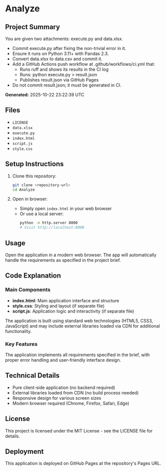 # Analyze

## Project Summary

You are given two attachments: execute.py and data.xlsx.

- Commit execute.py after fixing the non-trivial error in it.
- Ensure it runs on Python 3.11+ with Pandas 2.3.
- Convert data.xlsx to data.csv and commit it.
- Add a GitHub Actions push workflow at .github/workflows/ci.yml that:
  - Runs ruff and shows its results in the CI log
  - Runs: python execute.py > result.json
  - Publishes result.json via GitHub Pages
- Do not commit result.json; it must be generated in CI.

**Generated:** 2025-10-22 23:22:39 UTC

## Files

- `LICENSE`
- `data.xlsx`
- `execute.py`
- `index.html`
- `script.js`
- `style.css`

## Setup Instructions

1. Clone this repository:
   ```bash
   git clone <repository-url>
   cd Analyze
   ```

2. Open in browser:
   - Simply open `index.html` in your web browser
   - Or use a local server:
     ```bash
     python -m http.server 8000
     # Visit http://localhost:8000
     ```

## Usage

Open the application in a modern web browser. The app will automatically handle the requirements as specified in the project brief.

## Code Explanation

### Main Components

- **index.html**: Main application interface and structure
- **style.css**: Styling and layout (if separate file)
- **script.js**: Application logic and interactivity (if separate file)

The application is built using standard web technologies (HTML5, CSS3, JavaScript) and may include external libraries loaded via CDN for additional functionality.

### Key Features

The application implements all requirements specified in the brief, with proper error handling and user-friendly interface design.

## Technical Details

- Pure client-side application (no backend required)
- External libraries loaded from CDN (no build process needed)
- Responsive design for various screen sizes
- Modern browser required (Chrome, Firefox, Safari, Edge)

## License

This project is licensed under the MIT License - see the LICENSE file for details.

## Deployment

This application is deployed on GitHub Pages at the repository's Pages URL.
